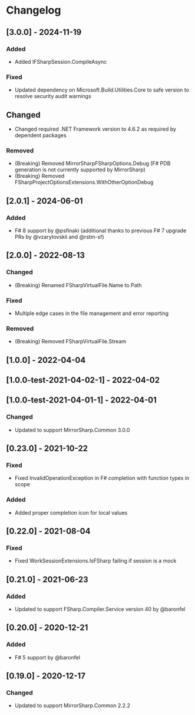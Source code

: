 # Changelog

## [3.0.0] - 2024-11-19

### Added
- Added IFSharpSession.CompileAsync

### Fixed
- Updated dependency on Microsoft.Build.Utilities.Core to safe version to resolve security audit warnings

## Changed
- Changed required .NET Framework version to 4.6.2 as required by dependent packages

### Removed
- (Breaking) Removed MirrorSharpFSharpOptions.Debug (F# PDB generation is not currently supported by MirrorSharp)
- (Breaking) Removed FSharpProjectOptionsExtensions.WithOtherOptionDebug

## [2.0.1] - 2024-06-01

### Added
- F# 8 support by @psfinaki (additional thanks to previous F# 7 upgrade PRs by @vzarytovskii and @rstm-sf)

## [2.0.0] - 2022-08-13

### Changed
- (Breaking) Renamed FSharpVirtualFile.Name to Path

### Fixed
- Multiple edge cases in the file management and error reporting

### Removed
- (Breaking) Removed FSharpVirtualFile.Stream

## [1.0.0] - 2022-04-04
## [1.0.0-test-2021-04-02-1] - 2022-04-02
## [1.0.0-test-2021-04-01-1] - 2022-04-01

### Changed
- Updated to support MirrorSharp.Common 3.0.0

## [0.23.0] - 2021-10-22

### Fixed
- Fixed InvalidOperationException in F# completion with function types in scope

### Added
- Added proper completion icon for local values

## [0.22.0] - 2021-08-04

### Fixed
- Fixed WorkSessionExtensions.IsFSharp failing if session is a mock

## [0.21.0] - 2021-06-23

### Added
- Updated to support FSharp.Compiler.Service version 40 by @baronfel

## [0.20.0] - 2020-12-21

### Added
- F# 5 support by @baronfel

## [0.19.0] - 2020-12-17

### Changed
- Updated to support MirrorSharp.Common 2.2.2